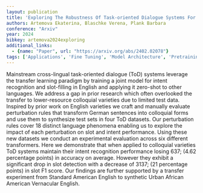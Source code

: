 ```yaml
---
layout: publication
title: 'Exploring The Robustness Of Task-oriented Dialogue Systems For Colloquial German Varieties'
authors: Artemova Ekaterina, Blaschke Verena, Plank Barbara
conference: "Arxiv"
year: 2024
bibkey: artemova2024exploring
additional_links:
  - {name: "Paper", url: "https://arxiv.org/abs/2402.02078"}
tags: ['Applications', 'Fine Tuning', 'Model Architecture', 'Pretraining Methods', 'RAG', 'Reinforcement Learning', 'Security', 'Training Techniques', 'Transformer']
---
```

Mainstream cross-lingual task-oriented dialogue (ToD) systems leverage the transfer learning paradigm by training a joint model for intent recognition and slot-filling in English and applying it zero-shot to other languages. We address a gap in prior research which often overlooked the transfer to lower-resource colloquial varieties due to limited test data. Inspired by prior work on English varieties we craft and manually evaluate perturbation rules that transform German sentences into colloquial forms and use them to synthesize test sets in four ToD datasets. Our perturbation rules cover 18 distinct language phenomena enabling us to explore the impact of each perturbation on slot and intent performance. Using these new datasets we conduct an experimental evaluation across six different transformers. Here we demonstrate that when applied to colloquial varieties ToD systems maintain their intent recognition performance losing 637; (4.62 percentage points) in accuracy on average. However they exhibit a significant drop in slot detection with a decrease of 3137; (21 percentage points) in slot F1 score. Our findings are further supported by a transfer experiment from Standard American English to synthetic Urban African American Vernacular English.
